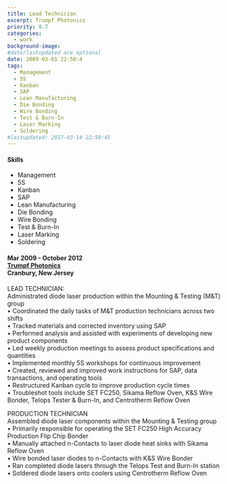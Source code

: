```yaml
---
title: Lead Technician
excerpt: Trumpf Photonics
priority: 0.7
categories:
  - work
background-image:
#date/lastupdated are optional
date: 2009-03-01 22:50:4
tags:
  - Management
  - 5S
  - Kanban
  - SAP
  - Lean Manufacturing
  - Die Bonding
  - Wire Bonding
  - Test & Burn-In
  - Laser Marking
  - Soldering
#lastupdated: 2017-03-14 22:50:45
---
```

<h4>Skills</h4>
<ul class="techlist">
<li><span class="tech">Management</span></li>
<li><span class="tech">5S</span></li>
<li><span class="tech">Kanban</span></li>
<li><span class="tech">SAP</span></li>
<li><span class="tech">Lean Manufacturing</span></li>
<li><span class="tech">Die Bonding</span></li>
<li><span class="tech">Wire Bonding</span></li>
<li><span class="tech">Test & Burn-In</span></li>
<li><span class="tech">Laser Marking</span></li>
<li><span class="tech">Soldering</span></li>
</ul>

<h4>Mar 2009 - October 2012<br>
<a href = "http://www.us.trumpf.com/en.html">Trumpf Photonics</a><br>
Cranbury, New Jersey</h4>

LEAD TECHNICIAN:<br>
Administrated diode laser production within the Mounting & Testing (M&T) group<br>
•	Coordinated the daily tasks of M&T production technicians across two shifts<br>
•	Tracked materials and corrected inventory using SAP<br>
•	Performed analysis and assisted with experiments of developing new product components<br>
•	Led weekly production meetings to assess product specifications and quantities<br>
•	Implemented monthly 5S workshops for continuous improvement<br>
•	Created, reviewed and improved work instructions for SAP, data transactions, and operating tools<br>
•	Restructured Kanban cycle to improve production cycle times<br>
•	Troubleshot tools include SET FC250, Sikama Reflow Oven, K&S Wire Bonder, Telops Tester & Burn-In, and Centrotherm Reflow Oven<br>

PRODUCTION TECHNICIAN<br>
Assembled diode laser components within the Mounting & Testing group<br>
• Primarily responsible for operating the SET FC250 High Accuracy Production Flip Chip Bonder<br>
• Manually attached n-Contacts to laser diode heat sinks with Sikama Reflow Oven<br>
• Wire bonded laser diodes to n-Contacts with K&S Wire Bonder<br>
• Ran completed diode lasers through the Telops Test and Burn-In station<br>
• Soldered diode lasers onto coolers using Centrotherm Reflow Oven

